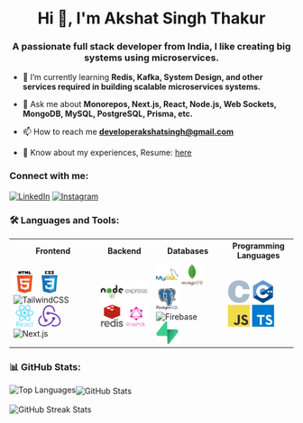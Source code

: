 <h1 align="center">Hi 👋, I'm Akshat Singh Thakur</h1>
<h3 align="center">A passionate full stack developer from India, I like creating big systems using microservices.</h3>

- 🌱 I’m currently learning **Redis, Kafka, System Design, and other services required in building scalable microservices systems.**

- 💬 Ask me about **Monorepos, Next.js, React, Node.js, Web Sockets, MongoDB, MySQL, PostgreSQL, Prisma, etc.**

- 📫 How to reach me **developerakshatsingh@gmail.com**

- 📄 Know about my experiences, Resume: [here](https://drive.google.com/file/d/1QZfUlCXnFYx5pLCcSasuNAMSphQWPWqi/view)

<h3 align="left">Connect with me:</h3>
<p align="left">
<a href="https://linkedin.com/in/akshat-singh-thakur-8134b3253/" target="blank"><img align="center" src="https://raw.githubusercontent.com/rahuldkjain/github-profile-readme-generator/master/src/images/icons/Social/linked-in-alt.svg" alt="LinkedIn" height="30" width="40" /></a>
<a href="https://instagram.com/akshatthakur7424" target="blank"><img align="center" src="https://raw.githubusercontent.com/rahuldkjain/github-profile-readme-generator/master/src/images/icons/Social/instagram.svg" alt="Instagram" height="30" width="40" /></a>
</p>

<h3 align="left">🛠 Languages and Tools:</h3>

<table align="center">
<tr>
  <th>Frontend</th>
  <th>Backend</th>
  <th>Databases</th>
  <th>Programming Languages</th>
</tr>
<tr>
  <td>
    <img src="https://raw.githubusercontent.com/devicons/devicon/master/icons/html5/html5-original-wordmark.svg" alt="HTML5" width="40" height="40" />
    <img src="https://raw.githubusercontent.com/devicons/devicon/master/icons/css3/css3-original-wordmark.svg" alt="CSS3" width="40" height="40" />
    <img src="https://www.vectorlogo.zone/logos/tailwindcss/tailwindcss-icon.svg" alt="TailwindCSS" width="40" height="40" />
    <img src="https://raw.githubusercontent.com/devicons/devicon/master/icons/react/react-original-wordmark.svg" alt="React" width="40" height="40" />
    <img src="https://raw.githubusercontent.com/devicons/devicon/master/icons/redux/redux-original.svg" alt="Redux" width="40" height="40" />
    <img src="https://cdn.worldvectorlogo.com/logos/nextjs-2.svg" alt="Next.js" width="40" height="40" />
  </td>
  <td>
    <img src="https://raw.githubusercontent.com/devicons/devicon/master/icons/nodejs/nodejs-original-wordmark.svg" alt="Node.js" width="40" height="40" />
    <img src="https://raw.githubusercontent.com/devicons/devicon/master/icons/express/express-original-wordmark.svg" alt="Express.js" width="40" height="40" />
    <img src="https://raw.githubusercontent.com/devicons/devicon/master/icons/redis/redis-original-wordmark.svg" alt="Redis" width="40" height="40" />
    <img src="https://raw.githubusercontent.com/devicons/devicon/master/icons/graphql/graphql-plain-wordmark.svg" alt="GraphQL" width="40" height="40" />
<!--     <img src="https://cdn.worldvectorlogo.com/logos/apache-kafka.svg" alt="Apache Kafka" width="40" height="40" /> -->
  </td>
  <td>
    <img src="https://raw.githubusercontent.com/devicons/devicon/master/icons/mysql/mysql-original-wordmark.svg" alt="MySQL" width="40" height="40" />
    <img src="https://raw.githubusercontent.com/devicons/devicon/master/icons/mongodb/mongodb-original-wordmark.svg" alt="MongoDB" width="40" height="40" />
    <img src="https://raw.githubusercontent.com/devicons/devicon/master/icons/postgresql/postgresql-original-wordmark.svg" alt="PostgreSQL" width="40" height="40" />
    <img src="https://www.vectorlogo.zone/logos/firebase/firebase-icon.svg" alt="Firebase" width="40" height="40" />
    <img src="https://raw.githubusercontent.com/devicons/devicon/master/icons/supabase/supabase-original.svg" alt="Supabase" width="40" height="40" />
  </td>
  <td>
    <img src="https://raw.githubusercontent.com/devicons/devicon/master/icons/c/c-original.svg" alt="C" width="40" height="40" />
    <img src="https://raw.githubusercontent.com/devicons/devicon/master/icons/cplusplus/cplusplus-original.svg" alt="C++" width="40" height="40" />
    <img src="https://raw.githubusercontent.com/devicons/devicon/master/icons/javascript/javascript-original.svg" alt="JavaScript" width="40" height="40" />
    <img src="https://raw.githubusercontent.com/devicons/devicon/master/icons/typescript/typescript-original.svg" alt="TypeScript" width="40" height="40" />
  </td>
</tr>
</table>

<h3 align="left">📊 GitHub Stats:</h3>

<p>
  <img align="left" src="https://github-readme-stats.vercel.app/api/top-langs?username=akshatthakur7424&show_icons=true&locale=en&layout=compact" alt="Top Languages" />
</p>

<p>
  <img align="center" src="https://github-readme-stats.vercel.app/api?username=akshatthakur7424&show_icons=true&locale=en" alt="GitHub Stats" />
</p>

<p>
  <img align="center" src="https://github-readme-streak-stats.herokuapp.com/?user=akshatthakur7424&" alt="GitHub Streak Stats" />
</p>
